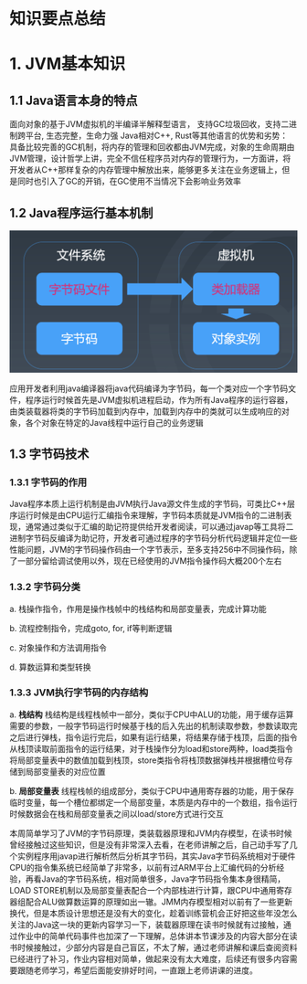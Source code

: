 # 知识要点总结
# 1. JVM基本知识
## 1.1 Java语言本身的特点
面向对象的基于JVM虚拟机的半编译半解释型语言， 支持GC垃圾回收，支持二进制跨平台, 生态完整，生命力强
Java相对C++, Rust等其他语言的优势和劣势：
具备比较完善的GC机制，将内存的管理和回收都由JVM完成，对象的生命周期由JVM管理，设计哲学上讲，完全不信任程序员对内存的管理行为，一方面讲，将开发者从C++那样复杂的内存管理中解放出来，能够更多关注在业务逻辑上，但是同时也引入了GC的开销，在GC使用不当情况下会影响业务效率

## 1.2 Java程序运行基本机制
![image](https://github.com/xiaohaowudi/JAVA-000/blob/main/Week_01/images/Java%E7%A8%8B%E5%BA%8F%E8%BF%90%E8%A1%8C%E6%9C%BA%E5%88%B6.png)

应用开发者利用java编译器将java代码编译为字节码，每一个类对应一个字节码文件，程序运行时候首先是JVM虚拟机进程启动，作为所有Java程序的运行容器，由类装载器将类的字节码加载到内存中，加载到内存中的类就可以生成响应的对象，各个对象在特定的Java线程中运行自己的业务逻辑

## 1.3 字节码技术
### 1.3.1 字节码的作用
Java程序本质上运行机制是由JVM执行Java源文件生成的字节码，可类比C++层序运行时候是由CPU运行汇编指令来理解，字节码本质就是JVM指令的二进制表现，通常通过类似于汇编的助记符提供给开发者阅读，可以通过javap等工具将二进制字节码反编译为助记符，开发者可通过程序的字节码分析代码逻辑并定位一些性能问题，JVM的字节码操作码由一个字节表示，至多支持256中不同操作码，除了一部分留给调试使用以外，现在已经使用的JVM指令操作码大概200个左右

### 1.3.2 字节码分类
a. 栈操作指令，作用是操作栈帧中的栈结构和局部变量表，完成计算功能

b. 流程控制指令，完成goto, for, if等判断逻辑

c. 对象操作和方法调用指令

d. 算数运算和类型转换

### 1.3.3 JVM执行字节码的内存结构
a. **栈结构** 栈结构是线程栈帧中一部分，类似于CPU中ALU的功能，用于缓存运算需要的参数，一般字节码运行时候基于栈的后入先出的机制读取参数，参数读取完之后进行弹栈，指令运行完后，如果有运行结果，将结果存储于栈顶，后面的指令从栈顶读取前面指令的运行结果，对于栈操作分为load和store两种，load类指令将局部变量表中的数值加载到栈顶，store类指令将栈顶数据弹栈并根据槽位号存储到局部变量表的对应位置

b. **局部变量表** 线程栈帧的组成部分，类似于CPU中通用寄存器的功能，用于保存临时变量，每一个槽位都绑定一个局部变量，本质是内存中的一个数组，指令运行时候数据会在栈和局部变量表之间以load/store方式进行交互



本周简单学习了JVM的字节码原理，类装载器原理和JVM内存模型，在读书时候曾经接触过这些知识，但是没有非常深入去看，在老师讲解之后，自己动手写了几个实例程序用javap进行解析然后分析其字节码，其实Java字节码系统相对于硬件CPU的指令集系统已经简单了非常多，以前有过ARM平台上汇编代码的分析经验，再看Java的字节码系统，相对简单很多，Java字节码指令集本身很精简，LOAD STORE机制以及局部变量表配合一个内部栈进行计算，跟CPU中通用寄存器组配合ALU做算数运算的原理如出一辙。JMM内存模型相对以前有了一些更新换代，但是本质设计思想还是没有大的变化，趁着训练营机会正好把这些年没怎么关注的Java这一块的更新内容学习一下，装载器原理在读书时候就有过接触，通过作业中的简单代码事件也加深了一下理解，总体讲本节课涉及的内容大部分在读书时候接触过，少部分内容是自己盲区，不太了解，通过老师讲解和课后查阅资料已经进行了补习，作业内容相对简单，做起来没有太大难度，后续还有很多内容需要跟随老师学习，希望后面能安排好时间，一直跟上老师讲课的进度。
